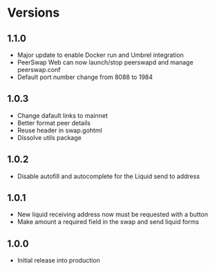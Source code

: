 # Versions

## 1.1.0

- Major update to enable Docker run and Umbrel integration
- PeerSwap Web can now launch/stop peerswapd and manage peerswap.conf
- Default port number change from 8088 to 1984

## 1.0.3

- Change dafault links to mainnet
- Better format peer details 
- Reuse header in swap.gohtml
- Dissolve utils package

## 1.0.2

- Disable autofill and autocomplete for the Liquid send to address

## 1.0.1

- New liquid receiving address now must be requested with a button
- Make amount a required field in the swap and send liquid forms

## 1.0.0

- Initial release into production